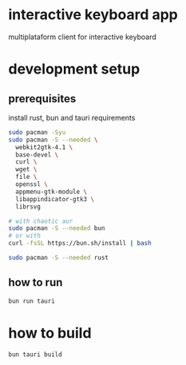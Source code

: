 # interactive keyboard app
multiplataform client for interactive keyboard

# development setup
## prerequisites
install rust, bun and tauri requirements

```bash
sudo pacman -Syu
sudo pacman -S --needed \
  webkit2gtk-4.1 \
  base-devel \
  curl \
  wget \
  file \
  openssl \
  appmenu-gtk-module \
  libappindicator-gtk3 \
  librsvg

# with chaotic aur
sudo pacman -S --needed bun
# or with
curl -fsSL https://bun.sh/install | bash

sudo pacman -S --needed rust
```

## how to run 
```bash
bun run tauri
```

# how to build
```bash
bun tauri build
```
